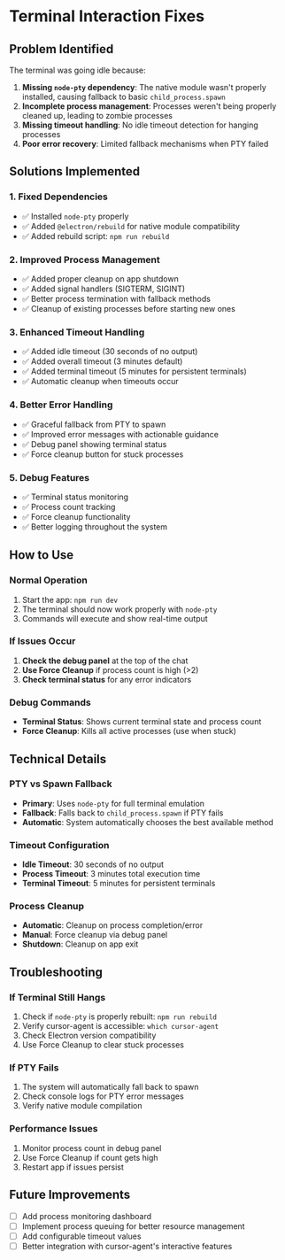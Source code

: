# Terminal Interaction Fixes

## Problem Identified

The terminal was going idle because:

1. **Missing `node-pty` dependency**: The native module wasn't properly installed, causing fallback to basic `child_process.spawn`
2. **Incomplete process management**: Processes weren't being properly cleaned up, leading to zombie processes
3. **Missing timeout handling**: No idle timeout detection for hanging processes
4. **Poor error recovery**: Limited fallback mechanisms when PTY failed

## Solutions Implemented

### 1. Fixed Dependencies

- ✅ Installed `node-pty` properly
- ✅ Added `@electron/rebuild` for native module compatibility
- ✅ Added rebuild script: `npm run rebuild`

### 2. Improved Process Management

- ✅ Added proper cleanup on app shutdown
- ✅ Added signal handlers (SIGTERM, SIGINT)
- ✅ Better process termination with fallback methods
- ✅ Cleanup of existing processes before starting new ones

### 3. Enhanced Timeout Handling

- ✅ Added idle timeout (30 seconds of no output)
- ✅ Added overall timeout (3 minutes default)
- ✅ Added terminal timeout (5 minutes for persistent terminals)
- ✅ Automatic cleanup when timeouts occur

### 4. Better Error Handling

- ✅ Graceful fallback from PTY to spawn
- ✅ Improved error messages with actionable guidance
- ✅ Debug panel showing terminal status
- ✅ Force cleanup button for stuck processes

### 5. Debug Features

- ✅ Terminal status monitoring
- ✅ Process count tracking
- ✅ Force cleanup functionality
- ✅ Better logging throughout the system

## How to Use

### Normal Operation

1. Start the app: `npm run dev`
2. The terminal should now work properly with `node-pty`
3. Commands will execute and show real-time output

### If Issues Occur

1. **Check the debug panel** at the top of the chat
2. **Use Force Cleanup** if process count is high (>2)
3. **Check terminal status** for any error indicators

### Debug Commands

- **Terminal Status**: Shows current terminal state and process count
- **Force Cleanup**: Kills all active processes (use when stuck)

## Technical Details

### PTY vs Spawn Fallback

- **Primary**: Uses `node-pty` for full terminal emulation
- **Fallback**: Falls back to `child_process.spawn` if PTY fails
- **Automatic**: System automatically chooses the best available method

### Timeout Configuration

- **Idle Timeout**: 30 seconds of no output
- **Process Timeout**: 3 minutes total execution time
- **Terminal Timeout**: 5 minutes for persistent terminals

### Process Cleanup

- **Automatic**: Cleanup on process completion/error
- **Manual**: Force cleanup via debug panel
- **Shutdown**: Cleanup on app exit

## Troubleshooting

### If Terminal Still Hangs

1. Check if `node-pty` is properly rebuilt: `npm run rebuild`
2. Verify cursor-agent is accessible: `which cursor-agent`
3. Check Electron version compatibility
4. Use Force Cleanup to clear stuck processes

### If PTY Fails

1. The system will automatically fall back to spawn
2. Check console logs for PTY error messages
3. Verify native module compilation

### Performance Issues

1. Monitor process count in debug panel
2. Use Force Cleanup if count gets high
3. Restart app if issues persist

## Future Improvements

- [ ] Add process monitoring dashboard
- [ ] Implement process queuing for better resource management
- [ ] Add configurable timeout values
- [ ] Better integration with cursor-agent's interactive features
